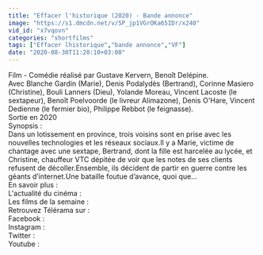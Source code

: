 ```yaml
---
title: "Effacer l'historique (2020) - Bande annonce"
image: "https://s1.dmcdn.net/v/SP_jp1VGrOKa65IDr/x240"
vid_id: "x7vqovn"
categories: "shortfilms"
tags: ["Effacer lhistorique","bande annonce","VF"]
date: "2020-08-30T11:20:10+03:00"
---
```

Film - Comédie réalisé par Gustave Kervern, Benoît Delépine.  <br>Avec Blanche Gardin (Marie), Denis Podalydès (Bertrand), Corinne Masiero (Christine), Bouli Lanners (Dieu), Yolande Moreau, Vincent Lacoste (le sextapeur), Benoît Poelvoorde (le livreur Alimazone), Denis O'Hare, Vincent Dedienne (le fermier bio), Philippe Rebbot (le feignasse).  <br>Sortie en 2020  <br>Synopsis :  <br>Dans un lotissement en province, trois voisins sont en prise avec les nouvelles technologies et les réseaux sociaux.Il y a Marie, victime de chantage avec une sextape, Bertrand, dont la fille est harcelée au lycée, et Christine, chauffeur VTC dépitée de voir que les notes de ses clients refusent de décoller.Ensemble, ils décident de partir en guerre contre les géants d’internet.Une bataille foutue d’avance, quoi que…  <br>En savoir plus :   <br>L'actualité du cinéma :   <br>Les films de la semaine :   <br>Retrouvez Télérama sur :  <br>Facebook :   <br>Instagram :   <br>Twitter :   <br>Youtube : 
